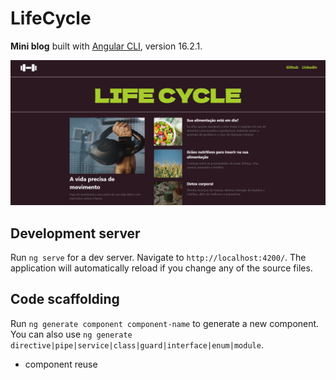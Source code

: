# LifeCycle

**Mini blog** built with [Angular CLI](https://github.com/angular/angular-cli), version 16.2.1.

![Angular Blog](src/assets/min-blog.png)
## Development server

Run `ng serve` for a dev server. Navigate to `http://localhost:4200/`. The application will automatically reload if you change any of the source files.

## Code scaffolding

Run `ng generate component component-name` to generate a new component. You can also use `ng generate directive|pipe|service|class|guard|interface|enum|module`.

+ component reuse
